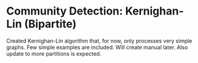 # Community Detection: Kernighan-Lin (Bipartite)

Created Kernighan-Lin algorithm that, for now, only processes very simple graphs. Few simple examples are included. Will create manual later. Also update to more partitions is expected.